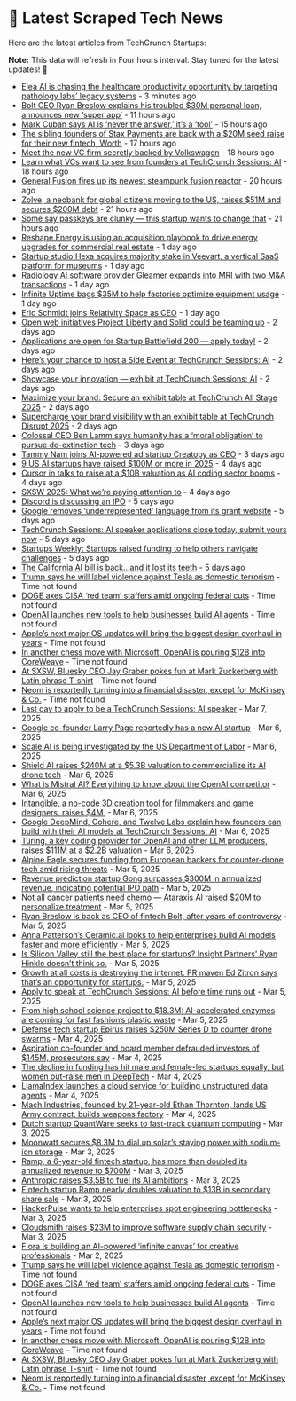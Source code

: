 
# 📰 Latest Scraped Tech News

Here are the latest articles from TechCrunch Startups:

**Note:** This data will refresh in Four hours interval. Stay tuned for the latest updates! 🔄
- [Elea AI is chasing the healthcare productivity opportunity by targeting pathology labs’ legacy systems](https://techcrunch.com/2025/03/12/elea-ai-is-chasing-the-healthcare-productivity-opportunity-by-targeting-pathology-labs-legacy-systems/) - 3 minutes ago
- [Bolt CEO Ryan Breslow explains his troubled $30M personal loan, announces new ‘super app’](https://techcrunch.com/2025/03/11/bolt-ceo-ryan-breslow-explains-his-troubled-30m-personal-loan-announces-new-super-app/) - 11 hours ago
- [Mark Cuban says AI is ‘never the answer,’ it’s a ‘tool’](https://techcrunch.com/2025/03/11/mark-cuban-says-ai-is-never-the-answer-its-a-tool/) - 15 hours ago
- [The sibling founders of Stax Payments are back with a $20M seed raise for their new fintech, Worth](https://techcrunch.com/2025/03/11/the-sibling-founders-of-stax-payments-are-back-with-a-new-fintech-and-a-20m-seed-raise/) - 17 hours ago
- [Meet the new VC firm secretly backed by Volkswagen](https://techcrunch.com/2025/03/11/meet-the-new-vc-firm-secretly-backed-by-volkswagen/) - 18 hours ago
- [Learn what VCs want to see from founders at TechCrunch Sessions: AI](https://techcrunch.com/2025/03/11/learn-what-vcs-want-to-see-from-founders-at-techcrunch-sessions-ai/) - 18 hours ago
- [General Fusion fires up its newest steampunk fusion reactor](https://techcrunch.com/2025/03/11/general-fusion-fires-up-its-newest-steampunk-fusion-reactor/) - 20 hours ago
- [Zolve, a neobank for global citizens moving to the US, raises $51M and secures $200M debt](https://techcrunch.com/2025/03/11/zolve-a-neobank-for-global-citizens-moving-to-the-us-raises-51m-and-secures-200m-debt/) - 21 hours ago
- [Some say passkeys are clunky — this startup wants to change that](https://techcrunch.com/2025/03/11/some-say-passkeys-are-clunky-this-startup-wants-to-change-that/) - 21 hours ago
- [Reshape Energy is using an acquisition playbook to drive energy upgrades for commercial real estate](https://techcrunch.com/2025/03/11/reshape-energy-is-using-an-acquisition-playbook-to-drive-energy-upgrades-for-commercial-real-estate/) - 1 day ago
- [Startup studio Hexa acquires majority stake in Veevart, a vertical SaaS platform for museums](https://techcrunch.com/2025/03/10/startup-studio-hexa-acquires-majority-stake-in-veevart-a-vertical-saas-for-museums/) - 1 day ago
- [Radiology AI software provider Gleamer expands into MRI with two M&A transactions](https://techcrunch.com/2025/03/10/radiology-ai-software-provider-gleamer-expands-into-mri-with-two-small-acquisitions/) - 1 day ago
- [Infinite Uptime bags $35M to help factories optimize equipment usage](https://techcrunch.com/2025/03/10/infinite-uptime-bags-35m-to-help-factories-optimize-equipment-usage/) - 1 day ago
- [Eric Schmidt joins Relativity Space as CEO](https://techcrunch.com/2025/03/10/eric-schmidt-joins-relativity-space-as-ceo/) - 1 day ago
- [Open web initiatives Project Liberty and Solid could be teaming up](https://techcrunch.com/2025/03/10/open-web-initiatives-project-liberty-and-solid-could-be-teaming-up/) - 2 days ago
- [Applications are open for Startup Battlefield 200 — apply today!](https://techcrunch.com/2025/03/10/applications-are-open-for-startup-battlefield-200-apply-today/) - 2 days ago
- [Here’s your chance to host a Side Event at TechCrunch Sessions: AI](https://techcrunch.com/2025/03/10/heres-your-chance-to-host-a-side-event-at-techcrunch-sessions-ai/) - 2 days ago
- [Showcase your innovation — exhibit at TechCrunch Sessions: AI](https://techcrunch.com/2025/03/10/showcase-your-innovation-exhibit-at-techcrunch-sessions-ai/) - 2 days ago
- [Maximize your brand: Secure an exhibit table at TechCrunch All Stage 2025](https://techcrunch.com/2025/03/10/maximize-your-exposure-secure-an-exhibit-table-at-techcrunch-all-stage-2025/) - 2 days ago
- [Supercharge your brand visibility with an exhibit table at TechCrunch Disrupt 2025](https://techcrunch.com/2025/03/10/supercharge-your-brand-visibility-with-an-exhibit-table-at-techcrunch-disrupt-2025/) - 2 days ago
- [Colossal CEO Ben Lamm says humanity has a ‘moral obligation’ to pursue de-extinction tech](https://techcrunch.com/2025/03/09/colossal-ceo-ben-lamm-says-humanity-has-a-moral-obligation-to-pursue-de-extinction-tech/) - 3 days ago
- [Tammy Nam joins AI-powered ad startup Creatopy as CEO](https://techcrunch.com/2025/03/09/tammy-nam-joins-ai-powered-ad-startup-creatopy-as-ceo/) - 3 days ago
- [9 US AI startups have raised $100M or more in 2025](https://techcrunch.com/2025/03/08/9-us-ai-startups-have-raised-100m-or-more-in-2025/) - 4 days ago
- [Cursor in talks to raise at a $10B valuation as AI coding sector booms](https://techcrunch.com/2025/03/07/cursor-in-talks-to-raise-at-a-10b-valuation-as-ai-coding-sector-booms/) - 4 days ago
- [SXSW 2025: What we’re paying attention to](https://techcrunch.com/2025/03/07/sxsw-2025-what-were-paying-attention-to/) - 4 days ago
- [Discord is discussing an IPO](https://techcrunch.com/2025/03/07/discord-is-discussing-an-ipo/) - 5 days ago
- [Google removes ‘underrepresented’ language from its grant website](https://techcrunch.com/2025/03/07/google-removes-underrepresented-language-from-its-grant-website/) - 5 days ago
- [TechCrunch Sessions: AI speaker applications close today, submit yours now](https://techcrunch.com/2025/03/07/techcrunch-sessions-ai-speaker-applications-close-today-submit-yours-now/) - 5 days ago
- [Startups Weekly: Startups raised funding to help others navigate challenges](https://techcrunch.com/2025/03/07/startups-raised-funding-to-help-others-navigate-challenges/) - 5 days ago
- [The California AI bill is back…and it lost its teeth](https://techcrunch.com/podcast/the-california-ai-bill-is-back-and-it-lost-its-teeth/) - 5 days ago
- [Trump says he will label violence against Tesla as domestic terrorism](https://techcrunch.com/2025/03/11/trump-says-he-will-label-violence-against-tesla-as-domestic-terrorism/) - Time not found
- [DOGE axes CISA ‘red team’ staffers amid ongoing federal cuts](https://techcrunch.com/2025/03/11/doge-axes-cisa-red-team-staffers-amid-ongoing-federal-cuts/) - Time not found
- [OpenAI launches new tools to help businesses build AI agents](https://techcrunch.com/2025/03/11/openai-launches-new-tools-to-help-businesses-build-ai-agents/) - Time not found
- [Apple’s next major OS updates will bring the biggest design overhaul in years](https://techcrunch.com/2025/03/11/apples-next-major-os-updates-will-bring-the-biggest-design-overhaul-in-years/) - Time not found
- [In another chess move with Microsoft, OpenAI is pouring $12B into CoreWeave](https://techcrunch.com/2025/03/10/in-another-chess-move-with-microsoft-openai-is-pouring-12b-into-coreweave/) - Time not found
- [At SXSW, Bluesky CEO Jay Graber pokes fun at Mark Zuckerberg with Latin phrase T-shirt](https://techcrunch.com/2025/03/10/at-sxsw-bluesky-ceo-jay-graber-pokes-fun-at-mark-zuckerberg-with-latin-phrase-t-shirt/) - Time not found
- [Neom is reportedly turning into a financial disaster, except for McKinsey & Co.](https://techcrunch.com/2025/03/09/neom-is-reportedly-turning-into-a-financial-disaster-except-for-mckinsey-co/) - Time not found
- [Last day to apply to be a TechCrunch Sessions: AI speaker](https://techcrunch.com/2025/03/07/last-day-to-apply-to-be-a-techcrunch-sessions-ai-speaker/) - Mar 7, 2025
- [Google co-founder Larry Page reportedly has a new AI startup](https://techcrunch.com/2025/03/06/google-co-founder-larry-page-reportedly-has-a-new-ai-startup/) - Mar 6, 2025
- [Scale AI is being investigated by the US Department of Labor](https://techcrunch.com/2025/03/06/scale-ai-is-being-investigated-by-the-us-department-of-labor/) - Mar 6, 2025
- [Shield AI raises $240M at a $5.3B valuation to commercialize its AI drone tech](https://techcrunch.com/2025/03/06/shield-ai-raises-240-million-at-a-5-3-billion-valuation-to-commercialize-its-ai-drone-tech/) - Mar 6, 2025
- [What is Mistral AI? Everything to know about the OpenAI competitor](https://techcrunch.com/2025/03/06/what-is-mistral-ai-everything-to-know-about-the-openai-competitor/) - Mar 6, 2025
- [Intangible, a no-code 3D creation tool for filmmakers and game designers, raises $4M ](https://techcrunch.com/2025/03/06/intangible-ai-a-no-code-3d-creation-tool-for-filmmakers-and-game-designers-raises-4m/) - Mar 6, 2025
- [Google DeepMind, Cohere, and Twelve Labs explain how founders can build with their AI models at TechCrunch Sessions: AI](https://techcrunch.com/2025/03/06/google-deepmind-cohere-and-twelve-labs-explain-how-founders-can-build-with-their-ai-models-at-tc-sessions-ai/) - Mar 6, 2025
- [Turing, a key coding provider for OpenAI and other LLM producers, raises $111M at a $2.2B valuation](https://techcrunch.com/2025/03/06/turing-a-key-coding-provider-for-openai-and-other-llm-producers-raises-111m-at-a-2-2b-valuation/) - Mar 6, 2025
- [Alpine Eagle secures funding from European backers for counter-drone tech amid rising threats](https://techcrunch.com/2025/03/05/alpine-eagle-secures-funding-from-european-backers-for-counter-drone-tech-amid-rising-threats/) - Mar 5, 2025
- [Revenue prediction startup Gong surpasses $300M in annualized revenue, indicating potential IPO path](https://techcrunch.com/2025/03/05/revenue-prediction-startup-gong-surpasses-300m-arr-indicating-potential-ipo-path/) - Mar 5, 2025
- [Not all cancer patients need chemo — Ataraxis AI raised $20M to personalize treatment](https://techcrunch.com/2025/03/05/not-all-cancer-patients-need-chemo-ataraxis-ai-raised-20m-to-personalize-treatment/) - Mar 5, 2025
- [Ryan Breslow is back as CEO of fintech Bolt, after years of controversy](https://techcrunch.com/2025/03/05/ryan-breslow-is-back-as-ceo-of-fintech-bolt-after-years-of-controversy/) - Mar 5, 2025
- [Anna Patterson’s Ceramic.ai looks to help enterprises build AI models faster and more efficiently](https://techcrunch.com/2025/03/05/anna-pattersons-ceramic-ai-looks-to-help-enterprises-build-models-faster-and-more-efficiently/) - Mar 5, 2025
- [Is Silicon Valley still the best place for startups? Insight Partners’ Ryan Hinkle doesn’t think so.](https://techcrunch.com/podcast/is-silicon-valley-still-the-best-place-for-startups-insight-partners-ryan-hinkle-doesnt-think-so/) - Mar 5, 2025
- [Growth at all costs is destroying the internet. PR maven Ed Zitron says that’s an opportunity for startups.](https://techcrunch.com/2025/03/05/growth-at-all-costs-is-destroying-the-internet-pr-maven-ed-zitron-says-thats-an-opportunity-for-startups/) - Mar 5, 2025
- [Apply to speak at TechCrunch Sessions: AI before time runs out](https://techcrunch.com/2025/03/05/apply-to-speak-at-techcrunch-sessions-ai-before-time-runs-out/) - Mar 5, 2025
- [From high school science project to $18.3M: AI-accelerated enzymes are coming for fast fashion’s plastic waste](https://techcrunch.com/2025/03/05/from-high-school-science-project-to-18-3m-ai-accelerated-enzymes-are-coming-for-fast-fashions-plastic-waste/) - Mar 5, 2025
- [Defense tech startup Epirus raises $250M Series D to counter drone swarms](https://techcrunch.com/2025/03/04/defense-tech-startup-epirus-raises-250m-series-d-to-counter-drone-swarms/) - Mar 4, 2025
- [Aspiration co-founder and board member defrauded investors of $145M, prosecutors say](https://techcrunch.com/2025/03/04/aspiration-co-founder-and-board-member-defrauded-investors-of-145m-prosecutors-say/) - Mar 4, 2025
- [The decline in funding has hit male and female-led startups equally, but women out-raise men in DeepTech](https://techcrunch.com/2025/03/04/funding-to-women-founded-startups-declined-12-in-2024-but-that-wasnt-far-behind-the-broader-market/) - Mar 4, 2025
- [LlamaIndex launches a cloud service for building unstructured data agents](https://techcrunch.com/2025/03/04/llamaindex-launches-a-cloud-service-for-building-unstructed-data-agents/) - Mar 4, 2025
- [Mach Industries, founded by 21-year-old Ethan Thornton, lands US Army contract, builds weapons factory](https://techcrunch.com/2025/03/04/mach-industries-founded-by-21-year-old-ethan-thornton-lands-us-army-contract-builds-weapons-factory/) - Mar 4, 2025
- [Dutch startup QuantWare seeks to fast-track quantum computing](https://techcrunch.com/2025/03/03/dutch-startup-quantware-seeks-to-fast-track-quantum-computing/) - Mar 3, 2025
- [Moonwatt secures $8.3M to dial up solar’s staying power with sodium-ion storage](https://techcrunch.com/2025/03/03/moonwatt-secures-8-3m-to-dial-up-solars-staying-power-with-sodium-ion-storage/) - Mar 3, 2025
- [Ramp, a 6-year-old fintech startup, has more than doubled its annualized revenue to $700M](https://techcrunch.com/2025/03/03/ramp-has-more-than-doubled-its-annualized-revenue-to-700-million/) - Mar 3, 2025
- [Anthropic raises $3.5B to fuel its AI ambitions](https://techcrunch.com/2025/03/03/anthropic-raises-3-5b-to-fuel-its-ai-ambitions/) - Mar 3, 2025
- [Fintech startup Ramp nearly doubles valuation to $13B in secondary share sale](https://techcrunch.com/2025/03/03/fintech-startup-ramp-nearly-doubles-valuation-to-13b-in-secondary-share-sale/) - Mar 3, 2025
- [HackerPulse wants to help enterprises spot engineering bottlenecks](https://techcrunch.com/2025/03/03/hackerpulse-built-a-platform-to-give-enterprises-visibility-into-their-engineering-teams/) - Mar 3, 2025
- [Cloudsmith raises $23M to improve software supply chain security](https://techcrunch.com/2025/03/03/cloudsmith-raises-23m-to-solve-software-supply-chain-security/) - Mar 3, 2025
- [Flora is building an AI-powered ‘infinite canvas’ for creative professionals](https://techcrunch.com/2025/03/02/flora-is-building-an-ai-powered-infinite-canvas-for-creative-professionals/) - Mar 2, 2025
- [Trump says he will label violence against Tesla as domestic terrorism](https://techcrunch.com/2025/03/11/trump-says-he-will-label-violence-against-tesla-as-domestic-terrorism/) - Time not found
- [DOGE axes CISA ‘red team’ staffers amid ongoing federal cuts](https://techcrunch.com/2025/03/11/doge-axes-cisa-red-team-staffers-amid-ongoing-federal-cuts/) - Time not found
- [OpenAI launches new tools to help businesses build AI agents](https://techcrunch.com/2025/03/11/openai-launches-new-tools-to-help-businesses-build-ai-agents/) - Time not found
- [Apple’s next major OS updates will bring the biggest design overhaul in years](https://techcrunch.com/2025/03/11/apples-next-major-os-updates-will-bring-the-biggest-design-overhaul-in-years/) - Time not found
- [In another chess move with Microsoft, OpenAI is pouring $12B into CoreWeave](https://techcrunch.com/2025/03/10/in-another-chess-move-with-microsoft-openai-is-pouring-12b-into-coreweave/) - Time not found
- [At SXSW, Bluesky CEO Jay Graber pokes fun at Mark Zuckerberg with Latin phrase T-shirt](https://techcrunch.com/2025/03/10/at-sxsw-bluesky-ceo-jay-graber-pokes-fun-at-mark-zuckerberg-with-latin-phrase-t-shirt/) - Time not found
- [Neom is reportedly turning into a financial disaster, except for McKinsey & Co.](https://techcrunch.com/2025/03/09/neom-is-reportedly-turning-into-a-financial-disaster-except-for-mckinsey-co/) - Time not found